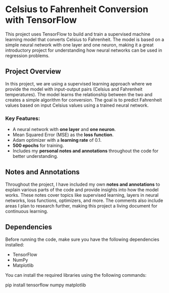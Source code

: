 # Celsius to Fahrenheit Conversion with TensorFlow

This project uses TensorFlow to build and train a supervised machine learning model that converts Celsius to Fahrenheit. The model is based on a simple neural network with one layer and one neuron, making it a great introductory project for understanding how neural networks can be used in regression problems.

## Project Overview

In this project, we are using a supervised learning approach where we provide the model with input-output pairs (Celsius and Fahrenheit temperatures). The model learns the relationship between the two and creates a simple algorithm for conversion. The goal is to predict Fahrenheit values based on input Celsius values using a trained neural network.

### Key Features:
- A neural network with **one layer** and **one neuron**.
- Mean Squared Error (MSE) as the **loss function**.
- Adam optimizer with a **learning rate** of 0.1.
- **500 epochs** for training.
- Includes my **personal notes and annotations** throughout the code for better understanding.

## Notes and Annotations

Throughout the project, I have included my own **notes and annotations** to explain various parts of the code and provide insights into how the model works. These notes cover topics like supervised learning, layers in neural networks, loss functions, optimizers, and more. The comments also include areas I plan to research further, making this project a living document for continuous learning.

## Dependencies

Before running the code, make sure you have the following dependencies installed:

- TensorFlow
- NumPy
- Matplotlib

You can install the required libraries using the following commands:

pip install tensorflow numpy matplotlib

